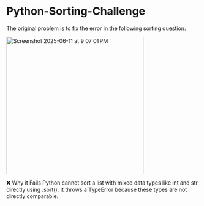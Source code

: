 # Python-Sorting-Challenge
The original problem is to fix the error in the following sorting question:





<img width="358" alt="Screenshot 2025-06-11 at 9 07 01 PM" src="https://github.com/user-attachments/assets/ac4e1f88-256b-474b-a3db-7520366895c2" />





❌ Why it Fails
Python cannot sort a list with mixed data types like int and str directly using .sort().
It throws a TypeError because these types are not directly comparable.


